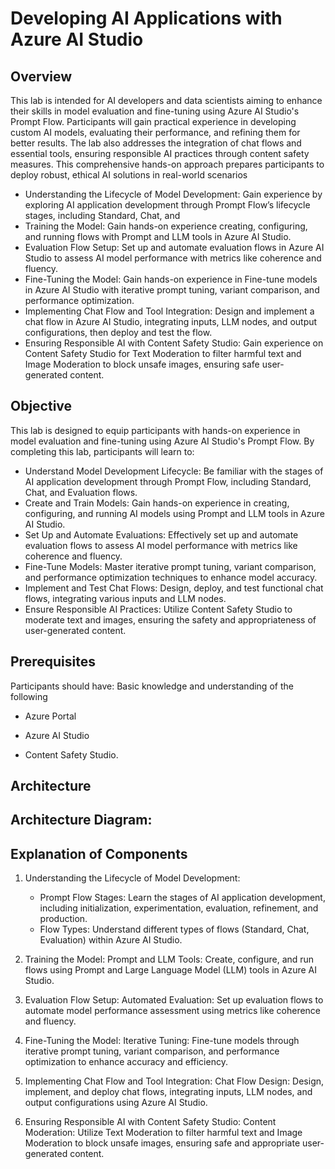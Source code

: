 # Developing AI Applications with Azure AI Studio

## Overview 

This lab is intended for AI developers and data scientists aiming to enhance their skills in model evaluation and fine-tuning using Azure AI Studio's Prompt Flow. Participants will gain practical experience in developing custom AI models, evaluating their performance, and refining them for better results. The lab also addresses the integration of chat flows and essential tools, ensuring responsible AI practices through content safety measures. This comprehensive hands-on approach prepares participants to deploy robust, ethical AI solutions in real-world scenarios


- ​Understanding the Lifecycle of Model Development: Gain experience by exploring AI application development through Prompt Flow’s lifecycle stages, including Standard, Chat, and 
- ​Training the Model: Gain hands-on experience creating, configuring, and running flows with Prompt and LLM tools in Azure AI Studio.
- ​​Evaluation Flow Setup: Set up and automate evaluation flows in Azure AI Studio to assess AI model performance with metrics like coherence and fluency.
- Fine-Tuning the Model: Gain hands-on experience in Fine-tune models in Azure AI Studio with iterative prompt tuning, variant comparison, and performance optimization.
- Implementing Chat Flow and Tool Integration: Design and implement a chat flow in Azure AI Studio, integrating inputs, LLM nodes, and output configurations, then deploy and test the 
  flow.
- Ensuring Responsible AI with Content Safety Studio: Gain experience on Content Safety Studio for Text Moderation to filter harmful text and Image Moderation to block unsafe images, 
  ensuring safe user-generated content.

## Objective 

This lab is designed to equip participants with hands-on experience in model evaluation and fine-tuning using Azure AI Studio's Prompt Flow. By completing this lab, participants will learn to: 

- Understand Model Development Lifecycle: Be familiar with the stages of AI application development through Prompt Flow, including Standard, Chat, and Evaluation flows.
- Create and Train Models: Gain hands-on experience in creating, configuring, and running AI models using Prompt and LLM tools in Azure AI Studio.
- Set Up and Automate Evaluations: Effectively set up and automate evaluation flows to assess AI model performance with metrics like coherence and fluency.
- Fine-Tune Models: Master iterative prompt tuning, variant comparison, and performance optimization techniques to enhance model accuracy.
- Implement and Test Chat Flows: Design, deploy, and test functional chat flows, integrating various inputs and LLM nodes.
- Ensure Responsible AI Practices: Utilize Content Safety Studio to moderate text and images, ensuring the safety and appropriateness of user-generated content.

## Prerequisites 

Participants should have: 
Basic knowledge and understanding of the following
 
 - Azure Portal
 
 - Azure AI Studio
 
 - Content Safety Studio. 

## Architecture 

## Architecture Diagram: 

## Explanation of Components 

1. Understanding the Lifecycle of Model Development:

   - Prompt Flow Stages: Learn the stages of AI application development, including initialization, experimentation, evaluation, refinement, and production.
   - Flow Types: Understand different types of flows (Standard, Chat, Evaluation) within Azure AI Studio.

1. Training the Model: Prompt and LLM Tools: Create, configure, and run flows using Prompt and Large Language Model (LLM) tools in Azure AI Studio.

1. Evaluation Flow Setup: Automated Evaluation: Set up evaluation flows to automate model performance assessment using metrics like coherence and fluency.

1. Fine-Tuning the Model: Iterative Tuning: Fine-tune models through iterative prompt tuning, variant comparison, and performance optimization to enhance accuracy and efficiency.

1. Implementing Chat Flow and Tool Integration: Chat Flow Design: Design, implement, and deploy chat flows, integrating inputs, LLM nodes, and output configurations using Azure AI Studio.

1. Ensuring Responsible AI with Content Safety Studio: Content Moderation: Utilize Text Moderation to filter harmful text and Image Moderation to block unsafe images, ensuring safe and appropriate user-generated content.

